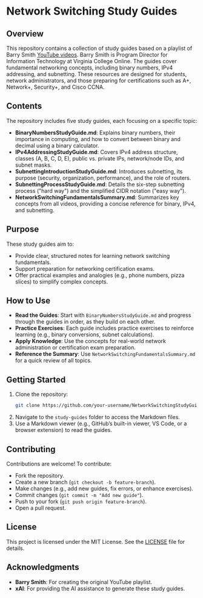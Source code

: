 # Network Switching Study Guides

## Overview
This repository contains a collection of study guides based on a playlist of Barry Smith [YouTube videos](https://www.youtube.com/playlist?list=PLBrFb3pVxnMq07x6weWfNl3fWA34y7BdW). Barry Smith is Program Director for Information Technology at Virginia College Online. The guides cover fundamental networking concepts, including binary numbers, IPv4 addressing, and subnetting. These resources are designed for students, network administrators, and those preparing for certifications such as A+, Network+, Security+, and Cisco CCNA.

## Contents
The repository includes five study guides, each focusing on a specific topic:

- **BinaryNumbersStudyGuide.md**: Explains binary numbers, their importance in computing, and how to convert between binary and decimal using a binary calculator.
- **IPv4AddressingStudyGuide.md**: Covers IPv4 address structure, classes (A, B, C, D, E), public vs. private IPs, network/node IDs, and subnet masks.
- **SubnettingIntroductionStudyGuide.md**: Introduces subnetting, its purpose (security, organization, performance), and the role of routers.
- **SubnettingProcessStudyGuide.md**: Details the six-step subnetting process ("hard way") and the simplified CIDR notation ("easy way").
- **NetworkSwitchingFundamentalsSummary.md**: Summarizes key concepts from all videos, providing a concise reference for binary, IPv4, and subnetting.

## Purpose
These study guides aim to:
- Provide clear, structured notes for learning network switching fundamentals.
- Support preparation for networking certification exams.
- Offer practical examples and analogies (e.g., phone numbers, pizza slices) to simplify complex concepts.

## How to Use
- **Read the Guides**: Start with `BinaryNumbersStudyGuide.md` and progress through the guides in order, as they build on each other.
- **Practice Exercises**: Each guide includes practice exercises to reinforce learning (e.g., binary conversions, subnet calculations).
- **Apply Knowledge**: Use the concepts for real-world network administration or certification exam preparation.
- **Reference the Summary**: Use `NetworkSwitchingFundamentalsSummary.md` for a quick review of all topics.

## Getting Started
1. Clone the repository:
   ```bash
   git clone https://github.com/your-username/NetworkSwitchingStudyGuides.git
   ```
2. Navigate to the `study-guides` folder to access the Markdown files.
3. Use a Markdown viewer (e.g., GitHub’s built-in viewer, VS Code, or a browser extension) to read the guides.

## Contributing
Contributions are welcome! To contribute:
- Fork the repository.
- Create a new branch (`git checkout -b feature-branch`).
- Make changes (e.g., add new guides, fix errors, or enhance exercises).
- Commit changes (`git commit -m "Add new guide"`).
- Push to your fork (`git push origin feature-branch`).
- Open a pull request.

## License
This project is licensed under the MIT License. See the [LICENSE](LICENSE) file for details.

## Acknowledgments
- **Barry Smith**: For creating the original YouTube playlist.
- **xAI**: For providing the AI assistance to generate these study guides.
